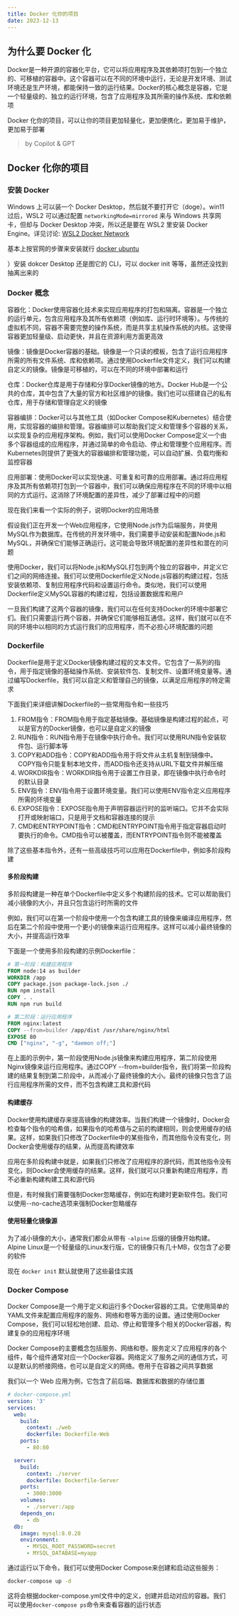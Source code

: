 ```yaml
---
title: Docker 化你的项目
date: 2023-12-13
---
```


## 为什么要 Docker 化

Docker是一种开源的容器化平台，它可以将应用程序及其依赖项打包到一个独立的、可移植的容器中。这个容器可以在不同的环境中运行，无论是开发环境、测试环境还是生产环境，都能保持一致的运行结果。Docker的核心概念是容器，它是一个轻量级的、独立的运行环境，包含了应用程序及其所需的操作系统、库和依赖项

Docker 化你的项目，可以让你的项目更加轻量化，更加便携化，更加易于维护，更加易于部署

> by Copilot & GPT

## Docker 化你的项目

### 安装 Docker

Windows 上可以装一个 Docker Desktop，然后就不要打开它（doge）。win11 过后，WSL2 可以通过配置 `networkingMode=mirrored` 来与 Windows 共享网卡，但却与 Docker Desktop 冲突，所以还是要在 WSL2 里安装 Docker Engine。详见讨论: [WSL2 Docker Network]

基本上按官网的步骤来安装就行 [docker ubuntu]

）安装 dokcer Desktop 还是图它的 CLI，可以 docker init 等等，虽然还没找到抽离出来的

### Docker 概念

容器化：Docker使用容器化技术来实现应用程序的打包和隔离。容器是一个独立的运行单元，包含应用程序及其所有依赖项（例如库、运行时环境等）。与传统的虚拟机不同，容器不需要完整的操作系统，而是共享主机操作系统的内核。这使得容器更加轻量级、启动更快，并且在资源利用方面更高效

镜像：镜像是Docker容器的基础。镜像是一个只读的模板，包含了运行应用程序所需的所有文件系统、库和依赖项。通过使用Dockerfile文件定义，我们可以构建自定义的镜像。镜像是可移植的，可以在不同的环境中部署和运行

仓库：Docker仓库是用于存储和分享Docker镜像的地方。Docker Hub是一个公共的仓库，其中包含了大量的官方和社区维护的镜像。我们也可以搭建自己的私有仓库，用于存储和管理自定义的镜像

容器编排：Docker可以与其他工具（如Docker Compose和Kubernetes）结合使用，实现容器的编排和管理。容器编排可以帮助我们定义和管理多个容器的关系，以实现复杂的应用程序架构。例如，我们可以使用Docker Compose定义一个由多个容器组成的应用程序，并通过简单的命令启动、停止和管理整个应用程序。而Kubernetes则提供了更强大的容器编排和管理功能，可以自动扩展、负载均衡和监控容器

应用部署：使用Docker可以实现快速、可重复和可靠的应用部署。通过将应用程序及其所有依赖项打包到一个容器中，我们可以确保应用程序在不同的环境中以相同的方式运行。这消除了环境配置的差异性，减少了部署过程中的问题

现在我们来看一个实际的例子，说明Docker的应用场景

假设我们正在开发一个Web应用程序，它使用Node.js作为后端服务，并使用MySQL作为数据库。在传统的开发环境中，我们需要手动安装和配置Node.js和MySQL，并确保它们能够正确运行。这可能会导致环境配置的差异性和潜在的问题

使用Docker，我们可以将Node.js和MySQL打包到两个独立的容器中，并定义它们之间的网络连接。我们可以使用Dockerfile定义Node.js容器的构建过程，包括安装依赖项、复制应用程序代码和设置运行命令。类似地，我们可以使用Dockerfile定义MySQL容器的构建过程，包括设置数据库和用户

一旦我们构建了这两个容器的镜像，我们可以在任何支持Docker的环境中部署它们。我们只需要运行两个容器，并确保它们能够相互通信。这样，我们就可以在不同的环境中以相同的方式运行我们的应用程序，而不必担心环境配置的问题

### Dockerfile

Dockerfile是用于定义Docker镜像构建过程的文本文件。它包含了一系列的指令，用于指定镜像的基础操作系统、安装软件包、复制文件、设置环境变量等。通过编写Dockerfile，我们可以自定义和管理自己的镜像，以满足应用程序的特定需求

下面我们来详细讲解Dockerfile的一些常用指令和一些技巧

1. FROM指令：FROM指令用于指定基础镜像。基础镜像是构建过程的起点，可以是官方的Docker镜像，也可以是自定义的镜像
2. RUN指令：RUN指令用于在镜像中执行命令。我们可以使用RUN指令安装软件包、运行脚本等
3. COPY和ADD指令：COPY和ADD指令用于将文件从主机复制到镜像中。COPY指令只能复制本地文件，而ADD指令还支持从URL下载文件并解压缩
4. WORKDIR指令：WORKDIR指令用于设置工作目录，即在镜像中执行命令时的默认目录
5. ENV指令：ENV指令用于设置环境变量。我们可以使用ENV指令定义应用程序所需的环境变量
6. EXPOSE指令：EXPOSE指令用于声明容器运行时的监听端口。它并不会实际打开或映射端口，只是用于文档和容器连接的提示
7. CMD和ENTRYPOINT指令：CMD和ENTRYPOINT指令用于指定容器启动时要执行的命令。CMD指令可以被覆盖，而ENTRYPOINT指令则不能被覆盖

除了这些基本指令外，还有一些高级技巧可以应用在Dockerfile中，例如多阶段构建

#### 多阶段构建

多阶段构建是一种在单个Dockerfile中定义多个构建阶段的技术。它可以帮助我们减小镜像的大小，并且只包含运行时所需的文件

例如，我们可以在第一个阶段中使用一个包含构建工具的镜像来编译应用程序，然后在第二个阶段中使用一个更小的镜像来运行应用程序。这样可以减小最终镜像的大小，并提高运行效率

下面是一个使用多阶段构建的示例Dockerfile：

```dockerfile
# 第一阶段：构建应用程序
FROM node:14 as builder
WORKDIR /app
COPY package.json package-lock.json ./
RUN npm install
COPY . .
RUN npm run build

# 第二阶段：运行应用程序
FROM nginx:latest
COPY --from=builder /app/dist /usr/share/nginx/html
EXPOSE 80
CMD ["nginx", "-g", "daemon off;"]
```

在上面的示例中，第一阶段使用Node.js镜像来构建应用程序，第二阶段使用Nginx镜像来运行应用程序。通过COPY --from=builder指令，我们将第一阶段构建的结果复制到第二阶段中，从而减小了最终镜像的大小。最终的镜像只包含了运行应用程序所需的文件，而不包含构建工具和源代码

#### 构建缓存

Docker使用构建缓存来提高镜像的构建效率。当我们构建一个镜像时，Docker会检查每个指令的哈希值，如果指令的哈希值与之前的构建相同，则会使用缓存的结果。这样，如果我们只修改了Dockerfile中的某些指令，而其他指令没有变化，则Docker会使用缓存的结果，从而提高构建效率

应用在多阶段构建中就是，如果我们只修改了应用程序的源代码，而其他指令没有变化，则Docker会使用缓存的结果。这样，我们就可以只重新构建应用程序，而不必重新构建构建工具和源代码

但是，有时候我们需要强制Docker忽略缓存，例如在构建时更新软件包。我们可以使用--no-cache选项来强制Docker忽略缓存

#### 使用轻量化镜像源

为了减小镜像的大小，通常我们都会从带有 `-alpine` 后缀的镜像开始构建。Alpine Linux是一个轻量级的Linux发行版，它的镜像只有几十MB，仅包含了必要的软件

现在 `docker init` 默认就使用了这些最佳实践

### Docker Compose

Docker Compose是一个用于定义和运行多个Docker容器的工具。它使用简单的YAML文件来配置应用程序的服务、网络和卷等方面的设置。通过使用Docker Compose，我们可以轻松地创建、启动、停止和管理多个相关的Docker容器，构建复杂的应用程序环境

Docker Compose的主要概念包括服务、网络和卷。服务定义了应用程序的各个组件，每个组件通常对应一个Docker容器。网络定义了服务之间的通信方式，可以是默认的桥接网络，也可以是自定义的网络。卷用于在容器之间共享数据

我们以一个 Web 应用为例，它包含了前后端、数据库和数据的存储位置

```yaml
# docker-compose.yml
version: '3'
services:
  web:
    build:
      context: ./web
      dockerfile: Dockerfile-Web
    ports:
      - 80:80

  server:
    build:
      context: ./server
      dockerfile: Dockerfile-Server
    ports:
      - 3000:3000
    volumes:
      - ./server:/app
    depends_on:
      - db
  db:
    image: mysql:8.0.28
    environment:
      - MYSQL_ROOT_PASSWORD=secret
      - MYSQL_DATABASE=myapp
```

通过运行以下命令，我们可以使用Docker Compose来创建和启动这些服务：

```bash
docker-compose up -d
```

这将会根据docker-compose.yml文件中的定义，创建并启动对应的容器。我们可以使用`docker-compose ps`命令来查看容器的运行状态

[WSL2 Docker Network]: https://github.com/microsoft/WSL/issues/10494#issuecomment-1813011387
[docker ubuntu]: https://docs.docker.com/engine/install/ubuntu/
